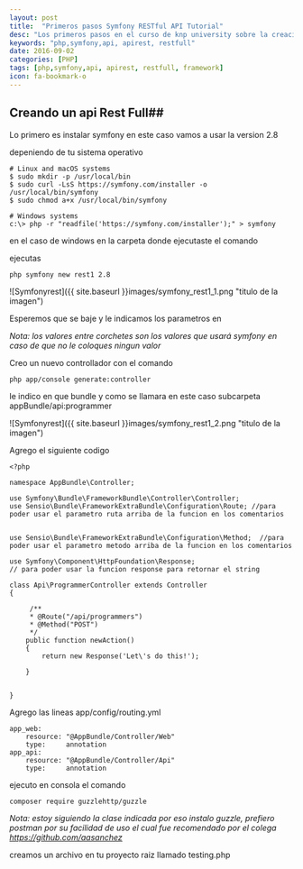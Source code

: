```yaml
---
layout: post
title:  "Primeros pasos Symfony RESTful API Tutorial"
desc: "Los primeros pasos en el curso de knp university sobre la creacion de API RESTful"
keywords: "php,symfony,api, apirest, restfull"
date: 2016-09-02
categories: [PHP]
tags: [php,symfony,api, apirest, restfull, framework]
icon: fa-bookmark-o
---
```


## Creando un api Rest Full##

Lo primero es instalar symfony en este caso vamos a usar la version 2.8

depeniendo de tu sistema operativo 

```
# Linux and macOS systems
$ sudo mkdir -p /usr/local/bin
$ sudo curl -LsS https://symfony.com/installer -o /usr/local/bin/symfony
$ sudo chmod a+x /usr/local/bin/symfony

# Windows systems
c:\> php -r "readfile('https://symfony.com/installer');" > symfony

```

en el caso de windows en la carpeta donde ejecutaste el comando 

ejecutas 

```
php symfony new rest1 2.8

```


![Symfonyrest]({{ site.baseurl }}images/symfony_rest1_1.png "titulo de la imagen")

Esperemos que se baje y le indicamos los parametros en 

_Nota: los valores entre corchetes son los valores que usará symfony en caso de que no le coloques ningun valor_

Creo un nuevo controllador con el comando
```
php app/console generate:controller
```


le indico en que bundle y como se llamara en este caso subcarpeta appBundle/api:programmer

![Symfonyrest]({{ site.baseurl }}images/symfony_rest1_2.png "titulo de la imagen")


Agrego  el siguiente codigo 

```
<?php

namespace AppBundle\Controller;

use Symfony\Bundle\FrameworkBundle\Controller\Controller;
use Sensio\Bundle\FrameworkExtraBundle\Configuration\Route; //para poder usar el parametro ruta arriba de la funcion en los comentarios


use Sensio\Bundle\FrameworkExtraBundle\Configuration\Method;  //para poder usar el parametro metodo arriba de la funcion en los comentarios

use Symfony\Component\HttpFoundation\Response;
// para poder usar la funcion response para retornar el string

class Api\ProgrammerController extends Controller
{

     /**
     * @Route("/api/programmers")
     * @Method("POST")
     */
    public function newAction()
    {
        return new Response('Let\'s do this!');

    }


}

```
Agrego las lineas app/config/routing.yml
```
app_web:
    resource: "@AppBundle/Controller/Web"
    type:     annotation
app_api:
    resource: "@AppBundle/Controller/Api"
    type:     annotation
```


ejecuto en consola el comando 

```
composer require guzzlehttp/guzzle

```

_Nota: estoy siguiendo la clase indicada por eso instalo guzzle, prefiero postman por su facilidad de uso el cual fue recomendado por el colega <https://github.com/aasanchez>_

creamos un archivo en tu proyecto raiz llamado testing.php


